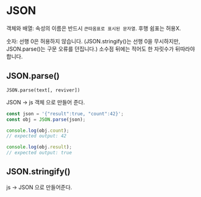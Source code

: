 # JSON

객체와 배열: 속성의 이름은 반드시 `큰따옴표로 표시된 문자열`. 후행 쉼표는 허용X.

숫자: 선행 0은 허용하지 않습니다. (JSON.stringify()는 선행 0을 무시하지만, JSON.parse()는 구문 오류를 던집니다.) 소수점 뒤에는 적어도 한 자릿수가 뒤따라야 합니다.

## JSON.parse()

`JSON.parse(text[, reviver])`

JSON -> js 객체 으로 만들어 준다. 

```javascript
const json = '{"result":true, "count":42}';
const obj = JSON.parse(json);

console.log(obj.count);
// expected output: 42

console.log(obj.result);
// expected output: true
```

## JSON.stringify()

js -> JSON 으로 만들어준다. 
